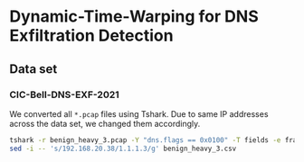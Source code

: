 # Dynamic-Time-Warping for DNS Exfiltration Detection


## Data set

### CIC-Bell-DNS-EXF-2021

We converted all `*.pcap` files using Tshark. Due to same IP addresses across the data set, we changed them accordingly.

```sh
tshark -r benign_heavy_3.pcap -Y "dns.flags == 0x0100" -T fields -e frame.time -e ip.src -e frame.len
sed -i -- 's/192.168.20.38/1.1.1.3/g' benign_heavy_3.csv
```